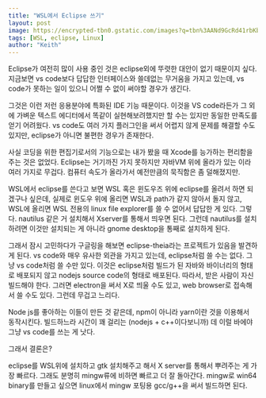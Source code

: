 ```yaml
---
title: "WSL에서 Eclipse 쓰기"
layout: post
image: https://encrypted-tbn0.gstatic.com/images?q=tbn%3AANd9GcRd41rbKb83I4VggG4tgI208cOCEKMix3q1Sb9iI0_EkP8HTnDP&usqp=CAU
tags: [WSL, eclipse, Linux]
author: "Keith"
---
```


Eclipse가 여전히 많이 사용 중인 것은 eclipse외에 뚜렷한 대안이 없기 때문이지 싶다. 지금보면 vs code보다 답답한 인터페이스와 쓸데없는 무거움을 가지고 있는데, vs code가 못하는 일이 있으니 어쩔 수 없이 써야할 경우가 생긴다. 

그것은 이런 저런 응용분야에 특화된 IDE 기능 때문이다. 이것을 VS code라든가 그 외에 가벼운 텍스트 에디터에서 똑같이 실현해보려했지만 할 수는 있지만 동일한 만족도를 얻기 어려웠다. vs code도 여러 가지 플러그인을 써서 어렵지 않게 문제를 해결할 수도 있지만, eclipse가 아니면 불편한 경우가 존재한다. 

사실 코딩을 위한 편집기로서의 기능으로는 내가 봤을 때 Xcode를 능가하는 편리함을 주는 것은 없었다. Eclipse는 거기까진 가지 못하지만 자바VM 위에 올라가 있는 이라 여러 가지로 무겁다. 컴퓨터 속도가 올라가서 예전만큼의 묵직함은 좀 덜해졌지만.

WSL에서 eclipse를 쓴다고 보면 WSL 혹은 윈도우즈 위에 eclipse를 올려서 하면 되겠구나 싶은데, 실제로 윈도우 위에 올리면 WSL과 path가 같지 않아서 돌지 않고, WSL에 올리면 WSL 전용의 linux file explorer를 쓸 수 없어서 답답한 게 있다. 그렇다. nautilus 같은 거 설치해서 Xserver를 통해서 띄우면 된다. 그런데 nautilus를 설치하려면 이것만 설치되는 게 아니라 gnome desktop을 통째로 설치하게 된다. 

그래서 잠시 고민하다가 구글링을 해보면 eclipse-theia라는 프로젝트가 있음을 발견하게 된다. vs code와 매우 유사한 외관을 가지고 있는데, eclipse처럼 쓸 수는 없다. 그냥 vs code처럼 쓸 수만 있다. 이것은 eclipse처럼 빌드가 된 자바와 바이너리의 형태로 배포되지 않고 nodejs source code의 형태로 배포된다. 따라서, 받은 사람이 자신 빌드해야 한다. 그러면 electron을 써서 X로 띄울 수도 있고, web browser로 접속해서 쓸 수도 있다. 그런데 무겁고 느리다. 

Node js를 좋아하는 이들이 만든 것 같은데, npm이 아니라 yarn이란 것을 이용해서 동작시킨다. 빌드하느라 시간이 꽤 걸리는 (nodejs + c++이다보니까) 데 이럴 바에야 그냥 vs code를 쓰는 게 낫다.

그래서 결론은?

eclipse를 WSL위에 설치하고 gtk 설치해주고 해서 X server를 통해서 뿌려주는 게 가장 빠르다. 그래도 분명히 mingw류에 비하면 빠르고 더 잘 돌아간다. mingw로 win64 binary를 만들고 싶으면 linux에서 mingw 포팅용 gcc/g++을 써서 빌드하면 된다. 